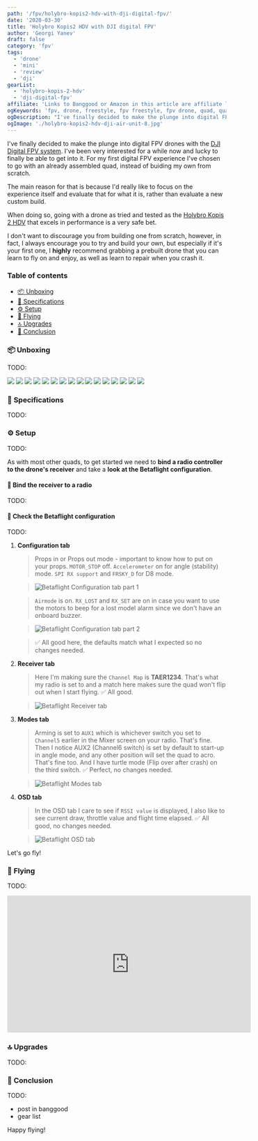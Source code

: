 ```yaml
---
path: '/fpv/holybro-kopis2-hdv-with-dji-digital-fpv/'
date: '2020-03-30'
title: 'Holybro Kopis2 HDV with DJI digital FPV'
author: 'Georgi Yanev'
draft: false
category: 'fpv'
tags:
  - 'drone'
  - 'mini'
  - 'review'
  - 'dji'
gearList:
  - 'holybro-kopis-2-hdv'
  - 'dji-digital-fpv'
affiliate: 'Links to Banggood or Amazon in this article are affiliate links and would support the blog if used to make a purchase.'
ogKeywords: 'fpv, drone, freestyle, fpv freestyle, fpv drone, quad, quadcopter, micro drone, micro quad, tinywhoop, holybro, kopis, kopis2, holybro kopis2, holybro kopis 2 hdv, dji digital fpv, dji digital fpv system, dji digital fpv system with holybro kopis 2, learn to fly fpv, learn to fly fpv drones, digital fpv drones, dji digital fpv drones, digital fpv with holybro kopis 2'
ogDescription: "I've finally decided to make the plunge into digital FPV drones. I've been very interested for a while now and lucky to finally be able to get into it. For my first digital FPV experience I've chosen to go with an already assembled quad, instead of buiding my own from scratch."
ogImage: './holybro-kopis2-hdv-dji-air-unit-8.jpg'
---
```


I've finally decided to make the plunge into digital FPV drones with the [DJI Digital FPV system][2]. I've been very interested for a while now and lucky to finally be able to get into it. For my first digital FPV experience I've chosen to go with an already assembled quad, instead of buiding my own from scratch.

The main reason for that is because I'd really like to focus on the experience itself and evaluate that for what it is, rather than evaluate a new custom build.

When doing so, going with a drone as tried and tested as the [Holybro Kopis 2 HDV][1] that excels in performance is a very safe bet.

I don't want to discourage you from building one from scratch, however, in fact, I always encourage you to try and build your own, but especially if it's your first one, I **highly** recommend grabbing a prebuilt drone that you can learn to fly on and enjoy, as well as learn to repair when you crash it.

### Table of contents

- [📦 Unboxing](#unboxing)
- [📝 Specifications](#specs)
- [⚙ Setup](#setup)
- [🚁 Flying](#flying)
- [🔝 Upgrades](#upgrades)
- [📑 Conclusion](#conclusion)

<!-- If you prefer watching, check out the full video review on my YouTube channel: -->

<!-- <div style="text-align: center">
  <iframe width="560" height="315" src="https://www.youtube.com/embed/TODO:?rel=0" frameBorder="0" allowFullScreen title="TODO:"></iframe>
</div> -->

### 📦 <span id="unboxing">Unboxing</span>

TODO:

![](holybro-kopis2-hdv-dji-air-unit-1.jpg)
![](holybro-kopis2-hdv-dji-air-unit-2.jpg)
![](holybro-kopis2-hdv-dji-air-unit-3.jpg)
![](holybro-kopis2-hdv-dji-air-unit-4.jpg)
![](holybro-kopis2-hdv-dji-air-unit-5.jpg)
![](holybro-kopis2-hdv-dji-air-unit-6.jpg)
![](holybro-kopis2-hdv-dji-air-unit-7.jpg)
![](holybro-kopis2-hdv-dji-air-unit-8.jpg)
![](holybro-kopis2-hdv-dji-air-unit-9.jpg)
![](holybro-kopis2-hdv-dji-air-unit-10.jpg)
![](holybro-kopis2-hdv-dji-air-unit-11.jpg)
![](holybro-kopis2-hdv-dji-air-unit-12.jpg)
![](holybro-kopis2-hdv-dji-air-unit-13.jpg)
![](holybro-kopis2-hdv-dji-air-unit-14.jpg)
![](holybro-kopis2-hdv-dji-air-unit-15.jpg)
![](holybro-kopis2-hdv-dji-air-unit-16.jpg)

### 📝 <span id="specs" class="offset-top-nav">Specifications</span>

TODO:

### ⚙ <span id="setup" class="offset-top-nav">Setup</span>

TODO:

As with most other quads, to get started we need to **bind a radio controller to the drone's receiver** and take a **look at the Betaflight configuration**.

#### 🔗 Bind the receiver to a radio

TODO:

#### 👀 Check the Betaflight configuration

TODO:

1.  **Configuration tab**

    > Props in or Props out mode - important to know how to put on your props. `MOTOR_STOP` off. `Accelerometer` on for angle (stability) mode. `SPI RX support` and `FRSKY_D` for D8 mode.

    > ![Betaflight Configuration tab part 1](mobula6-tinywhoop-full-review-25.jpg)

    > `Airmode` is on. `RX_LOST` and `RX_SET` are on in case you want to use the motors to beep for a lost model alarm since we don't have an onboard buzzer.

    > ![Betaflight Configuration tab part 2](mobula6-tinywhoop-full-review-26.jpg)

    > ✅ All good here, the defaults match what I expected so no changes needed.

2.  **Receiver tab**

    > Here I'm making sure the `Channel Map` is **TAER1234**. That's what my radio is set to and a match here makes sure the quad won't flip out when I start flying. ✅ All good.

    > ![Betaflight Receiver tab](mobula6-tinywhoop-full-review-27.jpg)

3.  **Modes tab**

    > Arming is set to `AUX1` which is whichever switch you set to `Channel5` earlier in the Mixer screen on your radio. That's fine. Then I notice AUX2 (Channel6 switch) is set by default to start-up in angle mode, and any other position will set the quad to acro. That's fine too. And I have turtle mode (Flip over after crash) on the third switch. ✅ Perfect, no changes needed.

    > ![Betaflight Modes tab](mobula6-tinywhoop-full-review-28.jpg)

4.  **OSD tab**

    > In the OSD tab I care to see if `RSSI value` is displayed, I also like to see current draw, throttle value and flight time elapsed. ✅ All good, no changes needed.

    > ![Betaflight OSD tab](mobula6-tinywhoop-full-review-29.jpg)

Let's go fly!

### 🚁 <span id="flying" class="offset-top-nav">Flying</span>

TODO:

<div style="text-align: center">
  <iframe width="560" height="315" src="https://www.youtube.com/embed/TODO:?rel=0" frameBorder="0" allowFullScreen title="TODO:"></iframe>
</div>

### 🔝 <span id="upgrades" class="offset-top-nav">Upgrades</span>

TODO:

### 📑 <span id="conclusion" class="offset-top-nav">Conclusion</span>

TODO:

- post in banggood
- gear list

Happy flying!

[0]: Linkslist
[1]: https://bit.ly/holybro-kopis-2-hdv
[2]: https://bit.ly/dji-digital-fpv
